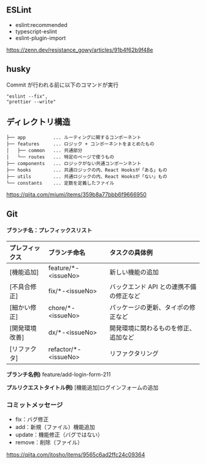 ## ESLint
- eslint:recommended
- typescript-eslint
- eslint-plugin-import

https://zenn.dev/resistance_gowy/articles/91b4f62b9f48e

## husky

Commit が行われる前に以下のコマンドが実行

```
"eslint --fix",
"prettier --write"
```

## ディレクトリ構造
```
├── app          ... ルーティングに関するコンポーネント
├── features     ... ロジック + コンポーネントをまとめたもの
│   ├── common   ... 共通部分
│   └── routes   ... 特定のページで使うもの
├── components   ... ロジックがない共通コンポーンネント
├── hooks        ... 共通ロジックの内、React Hooksが「ある」もの
├── utils        ... 共通ロジックの内、React Hooksが「ない」もの
└── constants    ... 定数を定義したファイル
```
https://qiita.com/miumi/items/359b8a77bbb6f9666950

## Git

#### ブランチ名：プレフィックスリスト

| プレフィックス | ブランチ命名            | タスクの具体例                          |
| :------------- | :---------------------- | :-------------------------------------- |
| [機能追加]     | feature/\*-\<issueNo\>  | 新しい機能の追加                        |
| [不具合修正]   | fix/\*-\<issueNo\>      | バックエンド API との連携不備の修正など |
| [細かい修正]   | chore/\*-\<issueNo\>    | パッケージの更新、タイポの修正など      |
| [開発環境改善] | dx/\*-\<issueNo\>       | 開発環境に関わるものを修正、追加など    |
| [リファクタ]   | refactor/\*-\<issueNo\> | リファクタリング                        |

**ブランチ名例)**
feature/add-login-form-211

**プルリクエストタイトル例)**
[機能追加]ログインフォームの追加

### コミットメッセージ

- fix：バグ修正
- add：新規（ファイル）機能追加
- update：機能修正（バグではない）
- remove：削除（ファイル）

https://qiita.com/itosho/items/9565c6ad2ffc24c09364
